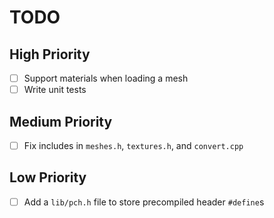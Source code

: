 # TODO

## High Priority
- [ ] Support materials when loading a mesh
- [ ] Write unit tests

## Medium Priority
- [ ] Fix includes in `meshes.h`, `textures.h`, and `convert.cpp`

## Low Priority
- [ ] Add a `lib/pch.h` file to store precompiled header `#define`s

